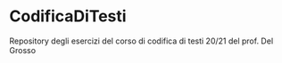 # CodificaDiTesti 
Repository degli esercizi del corso di codifica di testi 20/21 del prof. Del Grosso

